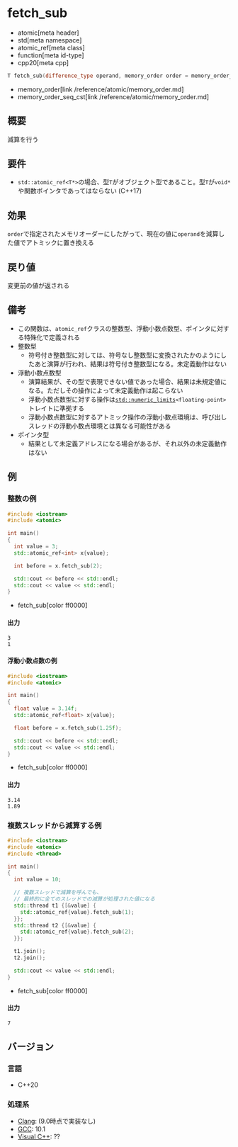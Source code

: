 # fetch_sub
* atomic[meta header]
* std[meta namespace]
* atomic_ref[meta class]
* function[meta id-type]
* cpp20[meta cpp]

```cpp
T fetch_sub(difference_type operand, memory_order order = memory_order_seq_cst) const noexcept;
```
* memory_order[link /reference/atomic/memory_order.md]
* memory_order_seq_cst[link /reference/atomic/memory_order.md]

## 概要
減算を行う


## 要件
- `std::atomic_ref<T*>`の場合、型`T`がオブジェクト型であること。型`T`が`void*`や関数ポインタであってはならない (C++17)


## 効果
`order`で指定されたメモリオーダーにしたがって、現在の値に`operand`を減算した値でアトミックに置き換える


## 戻り値
変更前の値が返される


## 備考
- この関数は、`atomic_ref`クラスの整数型、浮動小数点数型、ポインタに対する特殊化で定義される
- 整数型
    - 符号付き整数型に対しては、符号なし整数型に変換されたかのようにしたあと演算が行われ、結果は符号付き整数型になる。未定義動作はない
- 浮動小数点数型
    - 演算結果が、その型で表現できない値であった場合、結果は未規定値になる。ただしその操作によって未定義動作は起こらない
    - 浮動小数点数型に対する操作は[`std::numeric_limits`](/reference/limits/numeric_limits.md)`<floating-point>`トレイトに準拠する
    - 浮動小数点数型に対するアトミック操作の浮動小数点環境は、呼び出しスレッドの浮動小数点環境とは異なる可能性がある
- ポインタ型
    - 結果として未定義アドレスになる場合があるが、それ以外の未定義動作はない


## 例
### 整数の例
```cpp example
#include <iostream>
#include <atomic>

int main()
{
  int value = 3;
  std::atomic_ref<int> x{value};

  int before = x.fetch_sub(2);

  std::cout << before << std::endl;
  std::cout << value << std::endl;
}
```
* fetch_sub[color ff0000]

#### 出力
```
3
1
```

#### 浮動小数点数の例
```cpp example
#include <iostream>
#include <atomic>

int main()
{
  float value = 3.14f;
  std::atomic_ref<float> x{value};

  float before = x.fetch_sub(1.25f);

  std::cout << before << std::endl;
  std::cout << value << std::endl;
}
```
* fetch_sub[color ff0000]

#### 出力
```
3.14
1.89
```

### 複数スレッドから減算する例
```cpp example
#include <iostream>
#include <atomic>
#include <thread>

int main()
{
  int value = 10;

  // 複数スレッドで減算を呼んでも、
  // 最終的に全てのスレッドでの減算が処理された値になる
  std::thread t1 {[&value] {
    std::atomic_ref{value}.fetch_sub(1);
  }};
  std::thread t2 {[&value] {
    std::atomic_ref{value}.fetch_sub(2);
  }};

  t1.join();
  t2.join();

  std::cout << value << std::endl;
}
```
* fetch_sub[color ff0000]

#### 出力
```
7
```

## バージョン
### 言語
- C++20

### 処理系
- [Clang](/implementation.md#clang): (9.0時点で実装なし)
- [GCC](/implementation.md#gcc): 10.1
- [Visual C++](/implementation.md#visual_cpp): ??

